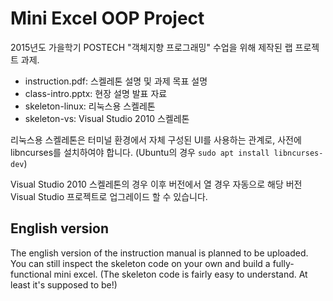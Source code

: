# Mini Excel OOP Project

2015년도 가을학기 POSTECH "객체지향 프로그래밍" 수업을 위해 제작된 랩 프로젝트
과제.

 - instruction.pdf: 스켈레톤 설명 및 과제 목표 설명
 - class-intro.pptx: 현장 설명 발표 자료
 - skeleton-linux: 리눅스용 스켈레톤
 - skeleton-vs: Visual Studio 2010 스켈레톤

리눅스용 스켈레톤은 터미널 환경에서 자체 구성된 UI를 사용하는 관계로, 사전에
libncurses를 설치하여야 합니다. (Ubuntu의 경우 `sudo apt install libncurses-dev`)

Visual Studio 2010 스켈레톤의 경우 이후 버전에서 열 경우 자동으로 해당 버전
Visual Studio 프로젝트로 업그레이드 할 수 있습니다.

## English version

The english version of the instruction manual is planned to be uploaded.
You can still inspect the skeleton code on your own and build a fully-functional
mini excel. (The skeleton code is fairly easy to understand. At least it's
supposed to be!)
